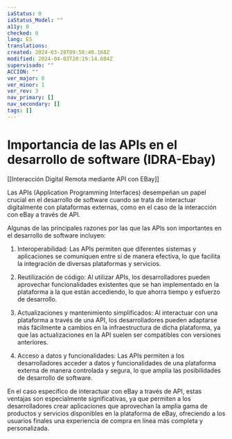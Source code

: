 ```yaml
---
iaStatus: 0
iaStatus_Model: ""
a11y: 0
checked: 0
lang: ES
translations: 
created: 2024-03-28T09:58:40.168Z
modified: 2024-04-03T20:19:14.604Z
supervisado: ""
ACCION: ""
ver_major: 0
ver_minor: 1
ver_rev: 3
nav_primary: []
nav_secondary: []
tags: []
---
```

# Importancia de las APIs en el desarrollo de software (IDRA-Ebay)

[[Interacción Digital Remota mediante API con EBay]]

Las APIs (Application Programming Interfaces) desempeñan un papel crucial en el desarrollo de software cuando se trata de interactuar digitalmente con plataformas externas, como en el caso de la interacción con eBay a través de API.

Algunas de las principales razones por las que las APIs son importantes en el desarrollo de software incluyen:

1. Interoperabilidad: Las APIs permiten que diferentes sistemas y aplicaciones se comuniquen entre sí de manera efectiva, lo que facilita la integración de diversas plataformas y servicios.

2. Reutilización de código: Al utilizar APIs, los desarrolladores pueden aprovechar funcionalidades existentes que se han implementado en la plataforma a la que están accediendo, lo que ahorra tiempo y esfuerzo de desarrollo.

3. Actualizaciones y mantenimiento simplificados: Al interactuar con una plataforma a través de una API, los desarrolladores pueden adaptarse más fácilmente a cambios en la infraestructura de dicha plataforma, ya que las actualizaciones en la API suelen ser compatibles con versiones anteriores.

4. Acceso a datos y funcionalidades: Las APIs permiten a los desarrolladores acceder a datos y funcionalidades de una plataforma externa de manera controlada y segura, lo que amplía las posibilidades de desarrollo de software.

En el caso específico de interactuar con eBay a través de API, estas ventajas son especialmente significativas, ya que permiten a los desarrolladores crear aplicaciones que aprovechan la amplia gama de productos y servicios disponibles en la plataforma de eBay, ofreciendo a los usuarios finales una experiencia de compra en línea más completa y personalizada.
